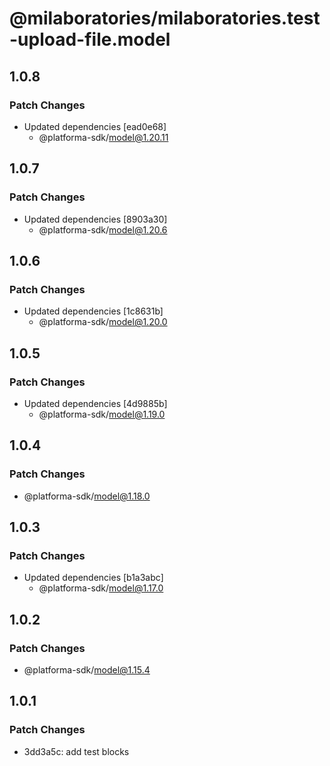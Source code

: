 # @milaboratories/milaboratories.test-upload-file.model

## 1.0.8

### Patch Changes

- Updated dependencies [ead0e68]
  - @platforma-sdk/model@1.20.11

## 1.0.7

### Patch Changes

- Updated dependencies [8903a30]
  - @platforma-sdk/model@1.20.6

## 1.0.6

### Patch Changes

- Updated dependencies [1c8631b]
  - @platforma-sdk/model@1.20.0

## 1.0.5

### Patch Changes

- Updated dependencies [4d9885b]
  - @platforma-sdk/model@1.19.0

## 1.0.4

### Patch Changes

- @platforma-sdk/model@1.18.0

## 1.0.3

### Patch Changes

- Updated dependencies [b1a3abc]
  - @platforma-sdk/model@1.17.0

## 1.0.2

### Patch Changes

- @platforma-sdk/model@1.15.4

## 1.0.1

### Patch Changes

- 3dd3a5c: add test blocks
